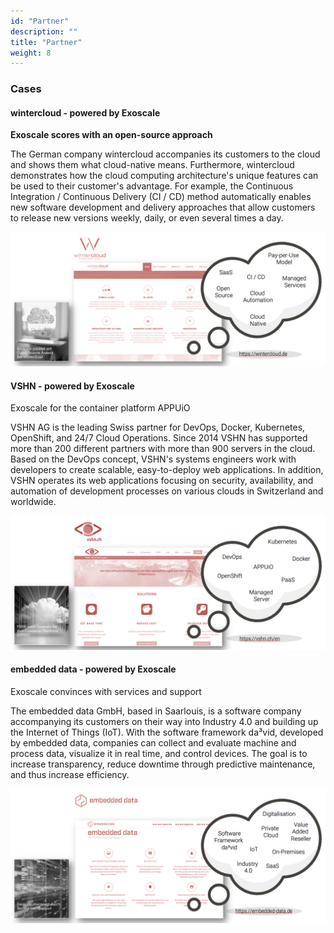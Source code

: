 ```yaml
---
id: "Partner"
description: ""
title: "Partner"
weight: 8
---
```



### **Cases**

#### **wintercloud - powered by Exoscale**

**Exoscale scores with an open-source approach**

The German company wintercloud accompanies its customers to the cloud and shows them what cloud-native means. Furthermore, wintercloud demonstrates how the cloud computing architecture's unique features can be used to their customer's advantage. For example, the Continuous Integration / Continuous Delivery (CI / CD) method automatically enables new software development and delivery approaches that allow customers to release new versions weekly, daily, or even several times a day.

![wintercloud](wintercloud.png)


#### **VSHN - powered by Exoscale**

Exoscale for the container platform APPUiO

VSHN AG is the leading Swiss partner for DevOps, Docker, Kubernetes, OpenShift, and 24/7 Cloud Operations. Since 2014 VSHN has supported more than 200 different partners with more than 900 servers in the cloud. Based on the DevOps concept, VSHN's systems engineers work with developers to create scalable, easy-to-deploy web applications. In addition, VSHN operates its web applications focusing on security, availability, and automation of development processes on various clouds in Switzerland and worldwide.

![vshn](vshn.png)

#### **embedded data - powered by Exoscale**

Exoscale convinces with services and support

The embedded data GmbH, based in Saarlouis, is a software company accompanying its customers on their way into Industry 4.0 and building up the Internet of Things (IoT). With the software framework da³vid, developed by embedded data, companies can collect and evaluate machine and process data, visualize it in real time, and control devices. The goal is to increase transparency, reduce downtime through predictive maintenance, and thus increase efficiency.

![embedded-data](embedded-data.png)